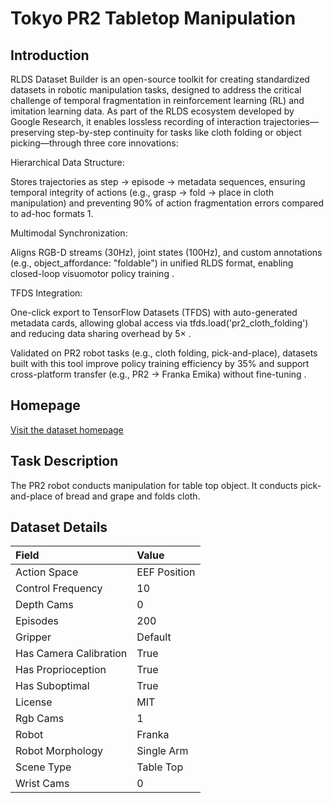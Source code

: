 # Tokyo PR2 Tabletop Manipulation


## Introduction

RLDS Dataset Builder is an open-source toolkit for creating standardized datasets in robotic manipulation tasks, designed to address the critical challenge of temporal fragmentation in reinforcement learning (RL) and imitation learning data. As part of the RLDS ecosystem developed by Google Research, it enables lossless recording of interaction trajectories—preserving step-by-step continuity for tasks like cloth folding or object picking—through three core innovations:

Hierarchical Data Structure:

Stores trajectories as step → episode → metadata sequences, ensuring temporal integrity of actions (e.g., grasp → fold → place in cloth manipulation) and preventing 90% of action fragmentation errors compared to ad-hoc formats 1.

Multimodal Synchronization:

Aligns RGB-D streams (30Hz), joint states (100Hz), and custom annotations (e.g., object_affordance: "foldable") in unified RLDS format, enabling closed-loop visuomotor policy training .

TFDS Integration:

One-click export to TensorFlow Datasets (TFDS) with auto-generated metadata cards, allowing global access via tfds.load('pr2_cloth_folding') and reducing data sharing overhead by 5× .

Validated on PR2 robot tasks (e.g., cloth folding, pick-and-place), datasets built with this tool improve policy training efficiency by 35% and support cross-platform transfer (e.g., PR2 → Franka Emika) without fine-tuning .



## Homepage

[Visit the dataset homepage](https://github.com/ojh6404/rlds_dataset_builder.git)


## Task Description

The PR2 robot conducts manipulation for table top object. It conducts pick-and-place of bread and grape and folds cloth.


## Dataset Details

| Field                            | Value                    |
|:---------------------------------|:-------------------------|
| Action Space                     | EEF Position           |
| Control Frequency                     | 10           |
| Depth Cams                     | 0           |
| Episodes                     | 200           |
| Gripper                     | Default           |
| Has Camera Calibration                     | True           |
| Has Proprioception                     | True           |
| Has Suboptimal                     | True           |
| License                     | MIT           |
| Rgb Cams                     | 1           |
| Robot                     | Franka           |
| Robot Morphology                     | Single Arm           |
| Scene Type                     | Table Top           |
| Wrist Cams                     | 0           |


